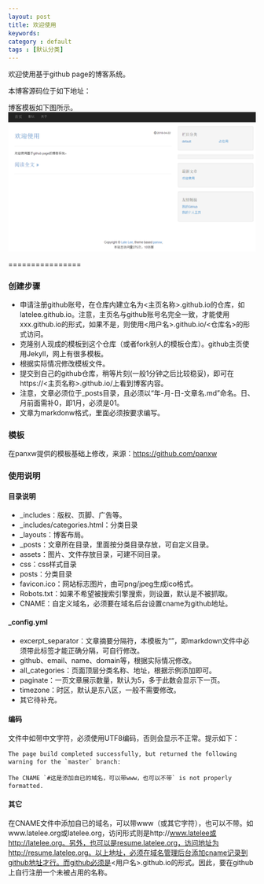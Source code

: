 ```yaml
---
layout: post
title: 欢迎使用
keywords: 
category : default
tags : [默认分类]
---
```

欢迎使用基于github page的博客系统。  

本博客源码位于如下地址：  
[](https://github.com/latelee/jekyll_blog)

博客模板如下图所示。  
![](/assets/screen.png)

================
### 创建步骤
* 申请注册github账号，在仓库内建立名为<主页名称>.github.io的仓库，如latelee.github.io。注意，主页名与github账号名完全一致，才能使用xxx.github.io的形式，如果不是，则使用<用户名>.github.io/<仓库名>的形式访问。
* 克隆别人现成的模板到这个仓库（或者fork别人的模板仓库）。github主页使用Jekyll，网上有很多模板。
* 根据实际情况修改模板文件。
* 提交到自己的github仓库，稍等片刻(一般1分钟之后比较稳妥)，即可在https://<主页名称>.github.io/上看到博客内容。  
* 注意，文章必须位于_posts目录，且必须以“年-月-日-文章名.md”命名。日、月前面需补0，即1月，必须是01。  
* 文章为markdonw格式，里面必须按要求编写。

### 模板
在panxw提供的模板基础上修改，来源：https://github.com/panxw  

### 使用说明
#### 目录说明
* _includes：版权、页脚、广告等。
* _includes/categories.html：分类目录
* _layouts：博客布局。
* _posts：文章所在目录，里面按分类目录存放，可自定义目录。
* assets：图片、文件存放目录，可建不同目录。
* css：css样式目录
* posts：分类目录
* favicon.ico：网站标志图片，由可png/jpeg生成ico格式。
* Robots.txt：如果不希望被搜索引擎搜索，则设置，默认是不被抓取。
* CNAME：自定义域名，必须要在域名后台设置cname为github地址。

#### _config.yml
* excerpt_separator：文章摘要分隔符，本模板为“<!-- more -->”，即markdown文件中必须带此标签才能正确分隔，可自行修改。
* github、email、name、domain等，根据实际情况修改。
* all_categories：页面顶层分类名称、地址，根据示例添加即可。
* paginate：一页文章展示数量，默认为5，多于此数会显示下一页。
* timezone：时区，默认是东八区，一般不需要修改。
* 其它待补充。

#### 编码
文件中如带中文字符，必须使用UTF8编码，否则会显示不正常。提示如下：  
```
The page build completed successfully, but returned the following warning for the `master` branch:
 
The CNAME `#这是添加自已的域名，可以带www，也可以不带` is not properly formatted. 
```

#### 其它
在CNAME文件中添加自已的域名，可以带www（或其它字符），也可以不带。如www.latelee.org或latelee.org，访问形式则是http://www.latelee或http://latelee.org。另外，也可以是resume.latelee.org，访问地址为http://resume.latelee.org。以上地址，必须在域名管理后台添加cname记录到github地址才行。而github必须是<用户名>.github.io的形式。因此，要在github上自行注册一个未被占用的名称。  
